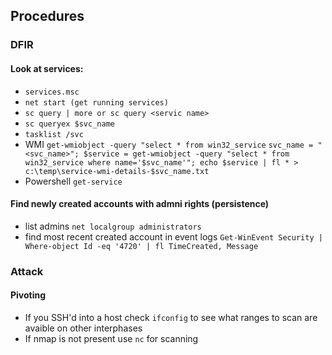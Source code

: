 ## Procedures
### DFIR
#### Look at services:
- `services.msc`
- `net start (get running services)`
- `sc query | more or sc query <servic name>`
- `sc queryex $svc_name`
- `tasklist /svc`
- WMI `get-wmiobject -query "select * from win32_service`
    `svc_name = "<svc_name>"; $service = get-wmiobject -query "select * from win32_service where name='$svc_name'"; echo $service | fl * > c:\temp\service-wmi-details-$svc_name.txt`
- Powershell `get-service`

#### Find newly created accounts with admni rights (persistence)
- list admins `net localgroup administrators`
- find most recent created account in event logs `Get-WinEvent Security | Where-object Id -eq '4720' | fl TimeCreated, Message`


### Attack
#### Pivoting
- If you SSH'd into a host check `ifconfig` to see what ranges to scan are avaible on other interphases
- If nmap is not present use `nc` for scanning

